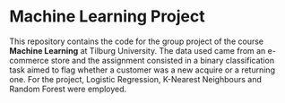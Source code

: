 # Machine Learning Project

This repository contains the code for the group project of the course **Machine Learning** at Tilburg University. The data used came from an e-commerce store and the assignment consisted in a binary classification task aimed to flag whether a customer was a new acquire or a returning one.
For the project, Logistic Regression, K-Nearest Neighbours and Random Forest were employed.